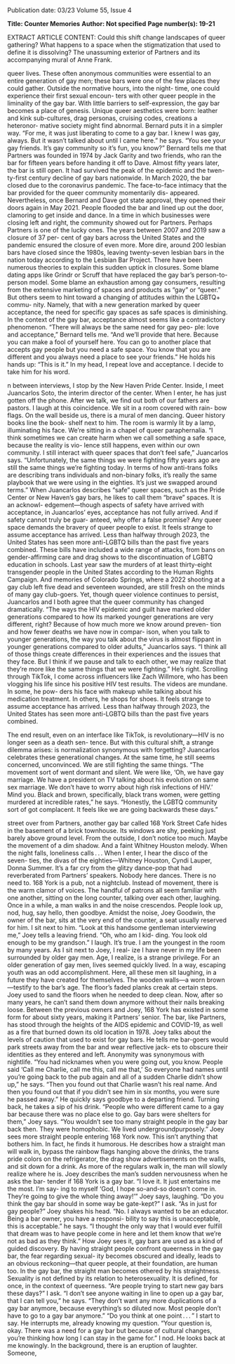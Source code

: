 Publication date: 03/23
Volume 55, Issue 4

**Title: Counter Memories**
**Author: Not specified**
**Page number(s): 19-21**

EXTRACT ARTICLE CONTENT:
Could this shift change 
landscapes of queer gathering? 
What happens to a space when 
the stigmatization that used to 
define it is dissolving?
The unassuming exterior of Partners and its accompanying mural of Anne Frank.


queer lives. These often anonymous communities 
were essential to an entire generation of gay men; 
these bars were one of the few places they could 
gather. Outside the normative hours, into the night-
time, one could experience their first sexual encoun-
ters with other queer people in the liminality of the 
gay bar. With little barriers to self-expression, the 
gay bar becomes a place of genesis. Unique queer 
aesthetics were born: leather and kink sub-cultures, 
drag personas, cruising codes, creations a heteronor-
mative society might find abnormal. Bernard puts it 
in a simpler way.
“For me, it was just liberating to come to a gay bar. 
I knew I was gay, always. But it wasn’t talked about 
until I came here.” he says. “You see your gay friends. 
It’s gay community so it’s fun, you know?”
Bernard tells me that Partners was founded in 
1974 by Jack Garity and two friends, who ran the 
bar for fifteen years before handing it off to Dave. 
Almost fifty years later, the bar is still open. It had 
survived the peak of the epidemic and the twen-
ty-first century decline of gay bars nationwide. In 
March 2020, the bar closed due to the coronavirus 
pandemic. The face-to-face intimacy that the bar 
provided for the queer community momentarily dis-
appeared. Nevertheless, once Bernard and Dave got 
state approval, they opened their doors again in May 
2021. People flooded the bar and lined up out the 
door, clamoring to get inside and dance. In a time 
in which businesses were closing left and right, the 
community showed out for Partners.
Perhaps Partners is one of the lucky ones. The 
years between 2007 and 2019 saw a closure of 37 per-
cent of gay bars across the United States and the 
pandemic ensured the closure of even more. More 
dire, around 200 lesbian bars have closed since 
the 1980s, leaving twenty-seven lesbian bars in the 
nation today according to the Lesbian Bar Project. 
There have been numerous theories to explain this 
sudden uptick in closures. Some blame dating 
apps like Grindr or Scruff that have replaced the 
gay bar’s person-to-person model. Some blame an 
exhaustion among gay consumers, resulting from 
the extensive marketing of spaces and products as 
“gay” or “queer.” But others seem to hint toward a 
changing of attitudes within the LGBTQ+ commu-
nity. Namely, that with a new generation marked by 
queer acceptance, the need for specific gay spaces as 
safe spaces is diminishing. In the context of the gay 
bar, acceptance almost seems like a contradictory 
phenomenon.
“There will always be the same need for gay peo-
ple: love and acceptance,” Bernard tells me. “And 
we’ll provide that here. Because you can make a fool 
of yourself here. You can go to another place that 
accepts gay people but you need a safe space. You 
know that you are different and you always need a 
place to see your friends.”
He holds his hands up: “This is it.”
In my head, I repeat love and acceptance. I decide 
to take him for his word.


n between interviews, I stop by the New 
Haven Pride Center. Inside, I meet Juancarlos 
Soto, the interim director of the center. When I enter, 
he has just gotten off the phone. After we talk, we 
find out both of our fathers are pastors. I laugh at 
this coincidence. We sit in a room covered with rain-
bow flags. On the wall beside us, there is a mural of 
men dancing. Queer history books line the book-
shelf next to him. The room is warmly lit by a lamp, 
illuminating his face. We’re sitting in a chapel of 
queer paraphernalia.
“I think sometimes we can create harm when we 
call something a safe space, because the reality is vio-
lence still happens, even within our own community. 
I still interact with queer spaces that don’t feel safe,” 
Juancarlos says. “Unfortunately, the same things we 
were fighting fifty years ago are still the same things 
we’re fighting today. In terms of how anti-trans folks 
are describing trans individuals and non-binary folks, 
it’s really the same playbook that we were using in 
the eighties. It’s just we swapped around terms.” 
When Juancarlos describes “safe” queer spaces, 
such as the Pride Center or New Haven’s gay bars, 
he likes to call them “brave” spaces. It is an acknowl-
edgement—though aspects of safety have arrived 
with acceptance, in Juancarlos’ eyes, acceptance has 
not fully arrived. And if safety cannot truly be guar-
anteed, why offer a false promise? Any queer space 
demands the bravery of queer people to exist.
It feels strange to assume acceptance has arrived. 
Less than halfway through 2023, the United States 
has seen more anti-LGBTQ bills than the past five 
years combined. These bills have included a wide 
range of attacks, from bans on gender-affirming care 
and drag shows to the discontinuation of LGBTQ 
education in schools. Last year saw the murders of at 
least thirty-eight transgender people in the United 
States according to the Human Rights Campaign. 
And memories of Colorado Springs, where a 2022 
shooting at a gay club left five dead and seventeen 
wounded, are still fresh on the minds of many gay 
club-goers. Yet, though queer violence continues to 
persist, Juancarlos and I both agree that the queer 
community has changed dramatically.
“The ways the HIV epidemic and guilt have 
marked older generations compared to how its 
marked younger generations are very different, right? 
Because of how much more we know around preven-
tion and how fewer deaths we have now in compar-
ison, when you talk to younger generations, the way 
you talk about the virus is almost flippant in younger 
generations compared to older adults,” Juancarlos 
says. “I think all of those things create differences in 
their experiences and the issues that they face. But 
I think if we pause and talk to each other, we may 
realize that they’re more like the same things that we 
were fighting.”
He’s right. Scrolling through TikTok, I come 
across influencers like Zach Willmore, who has 
been vlogging his life since his positive HIV test 
results. The videos are mundane. In some, he pow-
ders his face with makeup while talking about his 
medication treatment. In others, he shops for shoes. 
It feels strange to assume 
acceptance has arrived. Less 
than halfway through 2023, 
the United States has seen 
more anti-LGBTQ bills than 
the past five years combined.

The end result, even on an interface like TikTok, is 
revolutionary—HIV is no longer seen as a death sen-
tence. But with this cultural shift, a strange dilemma 
arises: is normalization synonymous with forgetting? 
Juancarlos celebrates these generational changes. At 
the same time, he still seems concerned, unconvinced. 
We are still fighting the same things.
“The movement sort of went dormant and silent. 
We were like, ‘Oh, we have gay marriage. We have 
a president on TV talking about his evolution on 
same sex marriage. We don’t have to worry about 
high risk infections of HIV.’ Mind you. Black and 
brown, specifically, black trans women, were getting 
murdered at incredible rates,” he says. “Honestly, the 
LGBTQ community sort of got complacent. It feels 
like we are going backwards these days.”


street over from Partners, another gay bar 
called 168 York Street Cafe hides in the basement 
of a brick townhouse. Its windows are shy, peeking 
just barely above ground level. From the outside, I 
don’t notice too much. Maybe the movement of a 
dim shadow. And a faint Whitney Houston melody. 
When the night falls, loneliness calls . . .
When I enter, I hear the disco of the seven-
ties, the divas of the eighties—Whitney Houston, 
Cyndi Lauper, Donna Summer. It’s a far cry from 
the glitzy dance-pop that had reverberated from 
Partners’ speakers. Nobody here dances. There is no 
need to. 168 York is a pub, not a nightclub. Instead of 
movement, there is the warm clamor of voices. The 
handful of patrons all seem familiar with one another, 
sitting on the long counter, talking over each other, 
laughing. Once in a while, a man walks in and the 
noise crescendos. People look up, nod, hug, say hello, 
then goodbye. Amidst the noise, Joey Goodwin, the 
owner of the bar, sits at the very end of the counter, a 
seat usually reserved for him. I sit next to him.
“Look at this handsome gentleman interviewing 
me,” Joey tells a leaving friend. “Oh, who am I kid-
ding. You look old enough to be my grandson.”
I laugh. It’s true. I am the youngest in the 
room by many years. As I sit next to Joey, I real-
ize I have never in my life been surrounded by 
older gay men. Age, I realize, is a strange privilege. 
For an older generation of gay men, lives seemed 
quickly lived. In a way, escaping youth was an odd 
accomplishment. Here, all these men sit laughing, 
in a future they have created for themselves. The 
wooden walls—a worn brown—testify to the bar’s 
age. The floor’s faded planks creak at certain steps. 
Joey used to sand the floors when he needed to 
deep clean. Now, after so many years, he can’t sand 
them down anymore without their nails breaking 
loose. Between the previous owners and Joey, 168 
York has existed in some form for about sixty years, 
making it Partners’ senior. The bar, like Partners, 
has stood through the heights of the AIDS epidemic 
and COVID-19, as well as a fire that burned down its 
old location in 1978. 
Joey talks about the levels of caution that used to 
exist for gay bars. He tells me bar-goers would park 
streets away from the bar and wear reflective jack-
ets to obscure their identities as they entered and left. 
Anonymity was synonymous with nightlife. 
“You had nicknames when you were going out, 
you know. People said ‘Call me Charlie, call me this, 
call me that,’ So everyone had names until you’re 
going back to the pub again and all of a sudden 
Charlie didn’t show up,” he says. “Then you found 
out that Charlie wasn’t his real name. And then you 
found out that if you didn’t see him in six months, 
you were sure he passed away.”
He quickly says goodbye to a departing friend. 
Turning back, he takes a sip of his drink. 
“People who were different came to a gay bar 
because there was no place else to go. Gay bars were 
shelters for them,” Joey says. “You wouldn’t see too 
many straight people in the gay bar back then. They 
were homophobic. We lived undergroundpurposely.”
Joey sees more straight people entering 168 York 
now. This isn’t anything that bothers him. In fact, he 
finds it humorous. He describes how a straight man 
will walk in, bypass the rainbow flags hanging above 
the drinks, the trans pride colors on the refrigerator, 
the drag show advertisements on the walls, and sit 
down for a drink. As more of the regulars walk in, 
the man will slowly realize where he is. Joey describes 
the man’s sudden nervousness when he asks the bar-
tender if 168 York is a gay bar.
“I love it. It just entertains me the most. I’m say-
ing to myself ‘God, I hope so-and-so doesn’t come 
in. They’re going to give the whole thing away!’” Joey 
says, laughing.
“Do you think the gay bar should in some way be 
gate-kept?” I ask. “As in just for gay people?”
Joey shakes his head. “No. I always wanted to be 
an educator. Being a bar owner, you have a responsi-
bility to say this is unacceptable, this is acceptable.” he 
says. “I thought the only way that I would ever fulfill 
that dream was to have people come in here and let 
them know that we’re not as bad as they think.”
How Joey sees it, gay bars are used as a kind of 
guided discovery. By having straight people confront 
queerness in the gay bar, the fear regarding sexual-
ity becomes obscured and ideally, leads to an obvious 
reckoning—that queer people, at their foundation, 
are human too. In the gay bar, the straight man 
becomes othered by his straightness. Sexuality is not 
defined by its relation to heterosexuality. It is defined, 
for once, in the context of queerness.
“Are people trying to start new gay bars these 
days?” I ask.
“I don’t see anyone waiting in line to open up a 
gay bar, that I can tell you,” he says. “They don’t want 
any more duplications of a gay bar anymore, because 
everything’s so diluted now. Most people don’t have 
to go to a gay bar anymore.”
“Do you think at one point . . . ” I start to say.
He interrupts me, already knowing my question. 
“Your question is, okay. There was a need for a gay bar 
but because of cultural changes, you’re thinking how 
long I can stay in the game for.”
I nod. He looks back at me knowingly. In the 
background, there is an eruption of laughter. Someone,